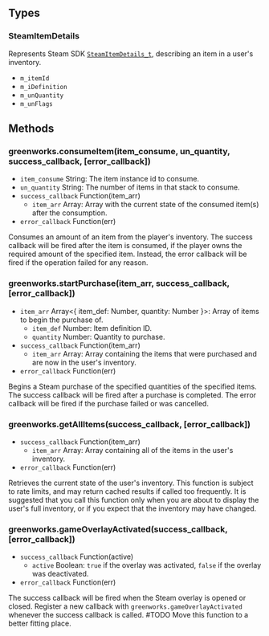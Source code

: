 ## Types

### SteamItemDetails

Represents Steam SDK [`SteamItemDetails_t`](https://partner.steamgames.com/doc/api/ISteamInventory#SteamItemDetails_t), describing an item in a user's inventory.

* `m_itemId`
* `m_iDefinition`
* `m_unQuantity`
* `m_unFlags`

## Methods

### greenworks.consumeItem(item_consume, un_quantity, success_callback, [error_callback])

* `item_consume` String: The item instance id to consume.
* `un_quantity` String: The number of items in that stack to consume.
* `success_callback` Function(item_arr)
  * `item_arr` Array<SteamItemDetails>: Array with the current state of the consumed item(s) after the consumption.
* `error_callback` Function(err)

Consumes an amount of an item from the player's inventory.
The success callback will be fired after the item is consumed, if the player owns the required amount of the specified item.
Instead, the error callback will be fired if the operation failed for any reason.

### greenworks.startPurchase(item_arr, success_callback, [error_callback])
* `item_arr` Array<{ item_def: Number, quantity: Number }>: Array of items to begin the purchase of.
  * `item_def` Number: Item definition ID.
  * `quantity` Number: Quantity to purchase.
* `success_callback` Function(item_arr)
  * `item_arr` Array<SteamItemDetails>: Array containing the items that were purchased and are now in the user's inventory.
* `error_callback` Function(err)

Begins a Steam purchase of the specified quantities of the specified items.
The success callback will be fired after a purchase is completed.
The error callback will be fired if the purchase failed or was cancelled.

### greenworks.getAllItems(success_callback, [error_callback])
* `success_callback` Function(item_arr)
  * `item_arr` Array<SteamItemDetails>: Array containing all of the items in the user's inventory.
* `error_callback` Function(err)

Retrieves the current state of the user's inventory.
This function is subject to rate limits, and may return cached results if called too frequently. It is suggested that you call this function only when you are about to display the user's full inventory, or if you expect that the inventory may have changed.

### greenworks.gameOverlayActivated(success_callback, [error_callback])
* `success_callback` Function(active)
  * `active` Boolean: `true` if the overlay was activated, `false` if the overlay was deactivated.
* `error_callback` Function(err)

The success callback will be fired when the Steam overlay is opened or closed.
Register a new callback with `greenworks.gameOverlayActivated` whenever the success callback is called.
#TODO Move this function to a better fitting place.